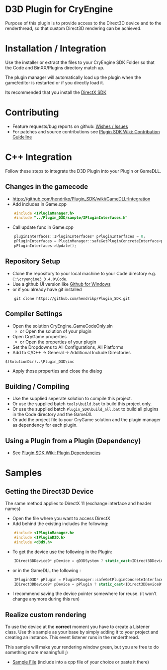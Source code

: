 D3D Plugin for CryEngine
========================
Purpose of this plugin is to provide access to the Direct3D device and to the renderthread, so that custom Direct3D rendering can be achieved.

Installation / Integration
==========================
Use the installer or extract the files to your CryEngine SDK Folder so that the Code and BinXX/Plugins directory match up.

The plugin manager will automatically load up the plugin when the game/editor is restarted or if you directly load it.

Its recommended that you install the [DirectX SDK](http://www.microsoft.com/en-us/download/details.aspx?id=6812)

Contributing
============
* Feature requests/bug reports on github:
 [Wishes / Issues](https://github.com/hendrikp/Plugin_D3D/issues)
* For patches and source contributions see [Plugin SDK Wiki: Contribution Guideline](https://github.com/hendrikp/Plugin_SDK/wiki/Contribution-Guideline)

C++ Integration
====================================================================
Follow these steps to integrate the D3D Plugin into your Plugin or GameDLL.

Changes in the gamecode
----------------

* https://github.com/hendrikp/Plugin_SDK/wiki/GameDLL-Integration
* Add includes in Game.cpp
```C++
	#include <IPluginManager.h>
	#include "../Plugin_D3D/sample/IPluginInterfaces.h"
```
* Call update func in Game.cpp
```C++
    pluginInterfaces::IPluginInterfaces* pPluginInterfaces = 0;
    pPluginInterfaces = PluginManager::safeGetPluginConcreteInterface<pluginInterfaces::IPluginInterfaces*>("D3D");
    pPluginInterfaces->Update();
```


Repository Setup
----------------
* Clone the repository to your local machine to your Code directory e.g. ```C:\cryengine3_3.4.0\Code```.
* Use a github UI version like [Github for Windows](http://windows.github.com/)
* or if you already have git installed

```
    git clone https://github.com/hendrikp/Plugin_SDK.git
```

Compiler Settings
-----------------
* Open the solution CryEngine_GameCodeOnly.sln
  * or Open the solution of your plugin
* Open CryGame properties
  * or Open the properties of your plugin
* Set the Dropdowns to All Configurations, All Platforms
* Add to C/C++ -> General -> Additional Include Directories

```
$(SolutionDir)..\Plugin_D3D\inc
```

* Apply those properties and close the dialog

Building / Compiling
--------------------
* Use the supplied seperate solution to compile this project.
* Or use the supplied batch ```tools\build.bat``` to build this project only.
* Or use the supplied batch ```Plugin_SDK\build_all.bat``` to build all plugins in the Code directory and the GameDll.
* Or add the project file to your CryGame solution and the plugin manager as dependency for each plugin.

Using a Plugin from a Plugin (Dependency)
-----------------------------------------
* See [Plugin SDK Wiki: Plugin Dependencies](https://github.com/hendrikp/Plugin_SDK/wiki/Plugin-Dependencies)

Samples
=======

Getting the Direct3D Device
---------------------------
The same method applies to DirectX 11 (exchange interface and header names)

* Open the file where you want to access DirectX
* Add behind the existing includes the following:

```C++
	#include <IPluginManager.h>
    #include <IPluginD3D.h>
    #include <d3d9.h>
```

* To get the device use the following in the Plugin:

```C++
    IDirect3DDevice9* pDevice = gD3DSystem ? static_cast<IDirect3DDevice9*>(gD3DSystem->GetDevice()) : NULL;
```

* or in the GameDLL the following  :

```C++
	IPluginD3D* pPlugin = PluginManager::safeGetPluginConcreteInterface<D3DPlugin::IPluginD3D*>( "D3D" );
    IDirect3DDevice9* pDevice = pPlugin ? static_cast<IDirect3DDevice9*>(pPlugin->GetDevice()) : NULL;
```

* I recommend saving the device pointer somewhere for reuse.
(it won't change anymore during this run)

Realize custom rendering
------------------------
To use the device at the **correct** moment you have to create a Listener class. Use this sample as your
base by simply adding it to your project and creating an instance. This event listener runs in the renderthread.

This sample will make your rendering window green, but you are free to do something more meaningfull ;)

* [Sample File](sample/D3DPlugin_Sample_impl.h) (include into a cpp file of your choice or paste it there)
